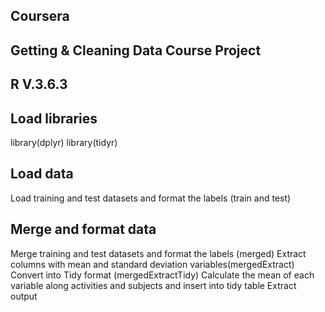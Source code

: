 ## Coursera
## Getting & Cleaning Data Course Project
## R V.3.6.3

## Load libraries

library(dplyr)
library(tidyr)

## Load data

Load training and test datasets and format the labels (train and test)

## Merge and format data

Merge training and test datasets and format the labels (merged)
Extract columns with mean and standard deviation variables(mergedExtract)
Convert into Tidy format (mergedExtractTidy)
Calculate the mean of each variable along activities and subjects and insert into tidy table
Extract output


